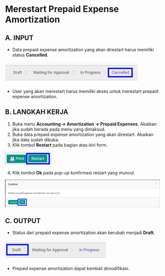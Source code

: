 # Merestart Prepaid Expense Amortization

## A. INPUT

* Data prepaid expense amortization yang akan direstart harus memiliki status **Cancelled**.

![](../../img/prepaid-expense-amortization/status-input-cancelled.png)

* User yang akan merestart harus memiliki akses untuk merestart prepaid expense amortization.

## B. LANGKAH KERJA

1. Buka menu **Accounting -> Amortization -> Prepaid Expenses**. Abaikan jika sudah berada pada menu yang dimaksud.
2. Buka data prepaid expense amortization yang akan direstart. Abaikan jika data sudah dibuka.
3. Klik tombol **Restart** pada bagian atas-kiri form.

![](../../img/prepaid-expense-amortization/tombol-restart.png)

4. Klik tombol **Ok** pada *pop-up* konfirmasi restart yang muncul.

![](../../img/prepaid-expense-amortization/pop-up-konfirmasi-restart.png)

## C. OUTPUT

* Status dari prepaid expense amortization akan berubah menjadi **Draft**.

![](../../img/prepaid-expense-amortization/status-input-draft.png)

* Prepaid expense amortization dapat kembali dimodifikasi.
